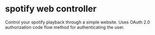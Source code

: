# spotify web controller
Control your spotify playback through a simple website. Uses OAuth 2.0 authorization code flow method for authenticating the user. 
